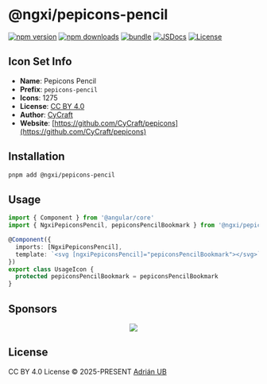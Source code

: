 # @ngxi/pepicons-pencil

[![npm version][npm-version-src]][npm-version-href]
[![npm downloads][npm-downloads-src]][npm-downloads-href]
[![bundle][bundle-src]][bundle-href]
[![JSDocs][jsdocs-src]][jsdocs-href]
[![License][license-src]][license-href]

## Icon Set Info

- **Name**: Pepicons Pencil
- **Prefix**: `pepicons-pencil`
- **Icons**: 1275
- **License**: [CC BY 4.0](https://github.com/CyCraft/pepicons/blob/dev/LICENSE)
- **Author**: [CyCraft](https://github.com/CyCraft/pepicons)
- **Website**: [https://github.com/CyCraft/pepicons](https://github.com/CyCraft/pepicons)

## Installation

```sh
pnpm add @ngxi/pepicons-pencil
```

## Usage

```ts
import { Component } from '@angular/core'
import { NgxiPepiconsPencil, pepiconsPencilBookmark } from '@ngxi/pepicons-pencil'

@Component({
  imports: [NgxiPepiconsPencil],
  template: `<svg [ngxiPepiconsPencil]="pepiconsPencilBookmark"></svg>`
})
export class UsageIcon {
  protected pepiconsPencilBookmark = pepiconsPencilBookmark
}
```

## Sponsors

<p align="center">
  <a href="https://cdn.jsdelivr.net/gh/adrian-ub/static/sponsors.svg">
    <img src='https://cdn.jsdelivr.net/gh/adrian-ub/static/sponsors.svg'/>
  </a>
</p>

## License

CC BY 4.0 License © 2025-PRESENT [Adrián UB](https://github.com/adrian-ub)

<!-- Badges -->

[npm-version-src]: https://img.shields.io/npm/v/@ngxi/pepicons-pencil?style=flat&colorA=080f12&colorB=1fa669
[npm-version-href]: https://npmjs.com/package/@ngxi/pepicons-pencil
[npm-downloads-src]: https://img.shields.io/npm/dm/@ngxi/pepicons-pencil?style=flat&colorA=080f12&colorB=1fa669
[npm-downloads-href]: https://npmjs.com/package/@ngxi/pepicons-pencil
[bundle-src]: https://img.shields.io/bundlephobia/minzip/@ngxi/pepicons-pencil?style=flat&colorA=080f12&colorB=1fa669&label=minzip
[bundle-href]: https://bundlephobia.com/result?p=@ngxi/pepicons-pencil
[license-src]: https://img.shields.io/npm/l/@ngxi/pepicons-pencil?style=flat&colorA=080f12&colorB=1fa669
[license-href]: https://github.com/adrian-ub/ngxi/blob/main/LICENSE
[jsdocs-src]: https://img.shields.io/badge/jsdocs-reference-080f12?style=flat&colorA=080f12&colorB=1fa669
[jsdocs-href]: https://www.jsdocs.io/package/@ngxi/pepicons-pencil
